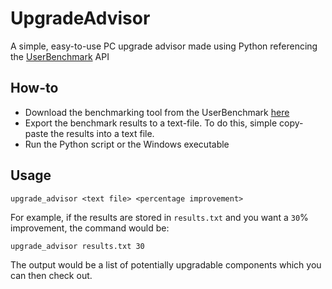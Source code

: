 # UpgradeAdvisor
A simple, easy-to-use PC upgrade advisor made using Python referencing the [UserBenchmark](https://www.userbenchmark.com) API

## How-to
* Download the benchmarking tool from the UserBenchmark [here](https://www.userbenchmark.com/resources/download/UserBenchmarkInstaller.exe)
* Export the benchmark results to a text-file. To do this, simple copy-paste the results into a text file.
* Run the Python script or the Windows executable

## Usage
`upgrade_advisor <text file> <percentage improvement>`

For example, if the results are stored in `results.txt` and you want a `30`% improvement, the command would be:

`upgrade_advisor results.txt 30`

The output would be a list of potentially upgradable components which you can then check out.
